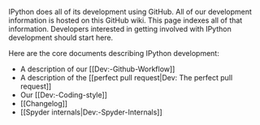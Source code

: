 IPython does all of its development using GitHub. All of our development information is hosted on this GitHub wiki. This page indexes all of that information. Developers interested in getting involved with IPython development should start here.

Here are the core documents describing IPython development:

* A description of our [[Dev:-Github-Workflow]]
* A description of the [[perfect pull request|Dev: The perfect pull request]]
* Our [[Dev:-Coding-style]]
* [[Changelog]]
* [[Spyder internals|Dev:-Spyder-Internals]]
